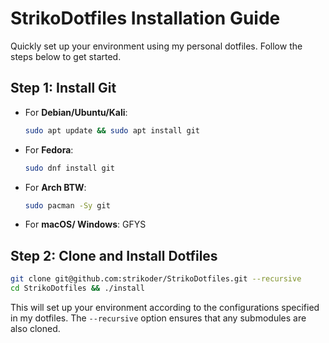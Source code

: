# StrikoDotfiles Installation Guide

Quickly set up your environment using my personal dotfiles. Follow the steps below to get started.

## Step 1: Install Git
- For **Debian/Ubuntu/Kali**:
  ```bash
  sudo apt update && sudo apt install git
  ```
- For **Fedora**:
  ```bash
  sudo dnf install git
  ```
- For **Arch BTW**:
  ```bash
  sudo pacman -Sy git
  ```
- For **macOS/ Windows**:
  GFYS
  
## Step 2: Clone and Install Dotfiles

```bash
git clone git@github.com:strikoder/StrikoDotfiles.git --recursive
cd StrikoDotfiles && ./install
```

This will set up your environment according to the configurations specified in my dotfiles. The `--recursive` option ensures that any submodules are also cloned.
